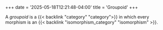 +++
date = '2025-05-18T12:21:48-04:00'
title = 'Groupoid'
+++

A _groupoid_ is a {{< backlink "category" "category">}} in which every
morphism is an {{< backlink "isomorphism_category" "isomorphism" >}}.
